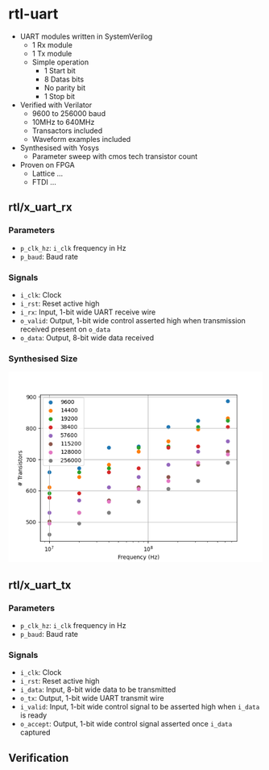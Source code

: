 # rtl-uart

 - UART modules written in SystemVerilog
   - 1 Rx module
   - 1 Tx module
   - Simple operation
      - 1 Start bit
      - 8 Datas bits
      - No parity bit
      - 1 Stop bit
 - Verified with Verilator
   - 9600 to 256000 baud
   - 10MHz to 640MHz
   - Transactors included
   - Waveform examples included
 - Synthesised with Yosys
   - Parameter sweep with cmos tech transistor count
- Proven on FPGA
   - Lattice ...
   - FTDI ...

## rtl/x_uart_rx

### Parameters
 
 - ``p_clk_hz``: ``i_clk`` frequency in Hz
 - ``p_baud``: Baud rate

### Signals

- ``i_clk``: Clock
- ``i_rst``: Reset active high
- ``i_rx``: Input, 1-bit wide UART receive wire
- ``o_valid``: Output, 1-bit wide control asserted high when transmission received present on ``o_data``   
- ``o_data``: Output, 8-bit wide data received

### Synthesised Size

![Screenshot](doc/images/x_uart_rx.png)

## rtl/x_uart_tx

### Parameters
 
 - ``p_clk_hz``: ``i_clk`` frequency in Hz
 - ``p_baud``: Baud rate

### Signals

 - ``i_clk``: Clock
 - ``i_rst``: Reset active high
 - ``i_data``: Input, 8-bit wide data to be transmitted
 - ``o_tx``: Output, 1-bit wide UART transmit wire
 - ``i_valid``: Input, 1-bit wide control signal to be asserted high when ``i_data`` is ready
 - ``o_accept``: Output, 1-bit wide control signal asserted once ``i_data`` captured 

## Verification

